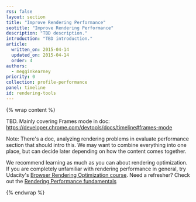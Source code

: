 ```yaml
---
rss: false
layout: section
title: "Improve Rendering Performance"
seotitle: "Improve Rendering Performance"
description: "TBD description."
introduction: "TBD introduction."
article:
  written_on: 2015-04-14
  updated_on: 2015-04-14
  order: 4
authors:
  - megginkearney
priority: 0
collection: profile-performance
panel: timeline
id: rendering-tools
---
```


{% wrap content %}

TBD. Mainly covering Frames mode in doc: https://developer.chrome.com/devtools/docs/timeline#frames-mode

Note: There's a doc, analyzing rendering problems in evaluate performance section that should intro this. We may want to combine everything into one place, but can decide later depending on how the content comes together.

We recommend learning as much as you can about rendering optimization. If you are completely unfamiliar with rendering performance in general, try Udacity's [Browser Rendering Optimization course](https://www.udacity.com/course/browser-rendering-optimization--ud860). Need a refresher? Check out the [Rendering Performance fundamentals](fundamentals/performance/rendering/index)

{% endwrap %}